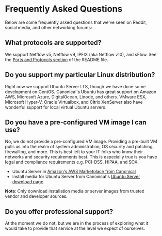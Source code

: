 # Frequently Asked Questions
Below are some frequently asked questions that we've seen on Reddit, social media, and other networking forums:

## What protocols are supported?
We support Netflow v5, Netflow v9, IPFIX (aka Netflow v10), and sFlow. See the [Ports and Protocols section](README.md#ports-and-protocols) of the README file.

## Do you support my particular Linux distribution?
Right now we support Ubuntu Server LTS, though we have done some development on CentOS. Canonical's Ubuntu has great support on Amazon AWS, Microsoft Azure, DigitalOcean, Linode, and others. VMware ESX, Microsoft Hyper-V, Oracle Virtualbox, and Citrix XenServer also have wonderful support for local virtual Ubuntu servers.

## Do you have a pre-configured VM image I can use?
No, we do not provide a pre-configured VM image. Providing a pre-built VM pulls us into the realm of system administration, OS security and patching, firewalling, and more. This is best left to your IT folks who know their networks  and security requirements best. This is especially true is you have legal and compliance requirements e.g. PCI-DSS, HIPAA, and SOX.

- Ubuntu Server in [Amazon's AWS Marketplace from Canonical](https://aws.amazon.com/marketplace/seller-profile?id=565feec9-3d43-413e-9760-c651546613f2)
- Install media for Ubuntu Server from Canonical's [Ubuntu Server download page](https://www.ubuntu.com/download/server).

**Note**: Only download installation media or server images from trusted vendor and developer sources.

## Do you offer professional support?
At the moment we do not, but we are in the process of exploring what it would take to provide that service at the level we expect of ourselves.